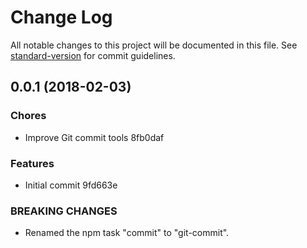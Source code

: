 # Change Log

All notable changes to this project will be documented in this file. See [standard-version](https://github.com/conventional-changelog/standard-version) for commit guidelines.

<a name="0.0.1"></a>
## 0.0.1 (2018-02-03)


### Chores

* Improve Git commit tools 8fb0daf


### Features

* Initial commit 9fd663e


### BREAKING CHANGES

* Renamed the npm task "commit" to "git-commit".
